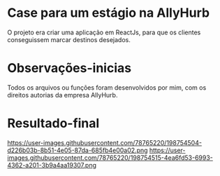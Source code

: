 # Case para um estágio na AllyHurb

O projeto era criar uma aplicação em ReactJs, para que os clientes conseguissem marcar destinos desejados.

# Observações-inicias

Todos os arquivos ou funções foram desenvolvidos por mim, com os direitos autorias da empresa AllyHurb.

# Resultado-final

https://user-images.githubusercontent.com/78765220/198754504-d226b03b-8b51-4e05-87da-685fb4e00a02.png
https://user-images.githubusercontent.com/78765220/198754515-4ea6fd53-6993-4362-a201-3b9a4aa19307.png
